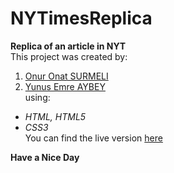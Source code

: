 # NYTimesReplica
**Replica of an article in NYT**      
This project was created by:
1. [Onur Onat SURMELI](https://github.com/Zibilyonik/)
2. [Yunus Emre AYBEY](https://github.com/YemreAybey/)  
using:
- *HTML, HTML5*
- *CSS3*   
You can find the live version [here](https://zibilyonik.github.io/NYTimesReplica/)

**Have a Nice Day**
